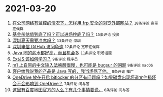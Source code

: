 # 2021-03-20

1. [在公司网络有监控的情况下，怎样用 frp 安全的浏览外部网站？](https://www.v2ex.com/t/763381) `18条评论` `宽带症候群`
1. [基金杀估值到底了吗？可以进场抄底了吗？](https://www.v2ex.com/t/763397) `15条评论` `投资`
1. [深圳夏天需要凉席吗？](https://www.v2ex.com/t/763393) `13条评论` `深圳`
1. [深圳电信 GitHub 访问龟速](https://www.v2ex.com/t/763377) `12条评论` `宽带症候群`
1. [Java 圈的薪水都好高，而且机会多](https://www.v2ex.com/t/763388) `11条评论` `职场话题`
1. [ExtJS 该如何学习？](https://www.v2ex.com/t/763383) `9条评论` `程序员`
1. [m1 上自带的中文输入法唤醒很慢，也可能是 bugsur 的问题](https://www.v2ex.com/t/763378) `9条评论` `macOS`
1. [客户给我说我的产品是 Java 写的，我当场骂了他。](https://www.v2ex.com/t/763410) `8条评论` `推广`
1. [OneDrive 放在开启 bitlocker 的分区有问题吗？如果磁盘出现坏道文件损坏会不会影响到 OneDrive？](https://www.v2ex.com/t/763384) `7条评论` `问与答`
1. [这里有百度地图官方的人么？有几个事情要说。](https://www.v2ex.com/t/763386) `6条评论` `问与答`
